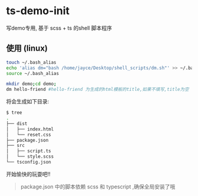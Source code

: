 # ts-demo-init
写demo专用, 基于 scss + ts 的shell 脚本程序


## 使用 (linux)

```bash
touch ~/.bash_alias
echo 'alias dm="bash /home/jayce/Desktop/shell_scripts/dm.sh"' >> ~/.bash_alias
source ~/.bash_alias
```


```bash
mkdir demo;cd demo;
dm hello-friend #hello-friend 为生成的html模板的title,如果不填写,title为空
```
将会生成如下目录:

```bash
$ tree
.
├── dist
│   ├── index.html
│   └── reset.css
├── package.json
├── src
│   ├── script.ts
│   └── style.scss
└── tsconfig.json
```

开始愉快的玩耍吧!!

> package.json 中的脚本依赖 scss 和 typescript ,确保全局安装了哦
